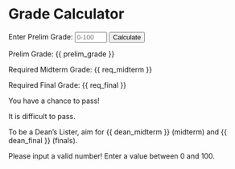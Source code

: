 <!DOCTYPE html>
<html lang="en">
<head>
    <meta charset="UTF-8">
    <meta name="viewport" content="width=device-width, initial-scale=1.0">
    <link rel="stylesheet" href="{{ url_for('static', filename='css/main.css') }}">
    <title>Grade Calculator</title>
</head>

<body>
    <div class="container">
        <h1>Grade Calculator</h1>

  <form action="/" method="POST">
            <label for="txtPrelim">Enter Prelim Grade:</label>
            <input type="number" id="txtPrelim" name="txtPrelim" placeholder="0-100" min="0" max="100" required>
            <button type="submit" id="calculate">Calculate</button>
        </form>

  <div id="results">
            <p>Prelim Grade: <span id="displayPrelim">{{ prelim_grade }}</span></p>
            <p>Required Midterm Grade: <span id="reqMidterm">{{ req_midterm }}</span></p>
            <p>Required Final Grade: <span id="reqFinal">{{ req_final }}</span></p>
            <p id="passMessage" style="display: {{ 'block' if pass_message else 'none' }}">You have a chance to pass!</p>
            <p id="difficultMessage" style="display: {{ 'block' if difficult_message else 'none' }}">It is difficult to pass.</p>
            <p id="deanListersInfo" style="display: {{ 'block' if dean_message else 'none' }}">To be a Dean’s Lister, aim for <span id="deanMidterm">{{ dean_midterm }}</span> (midterm) and <span id="deanFinal">{{ dean_final }}</span> (finals).</p>
            <p id="invalidNumber" style="display: {{ 'block' if invalid_number else 'none' }}">Please input a valid number! Enter a value between 0 and 100.</p>
        </div>
    </div>
</body>
</html>


